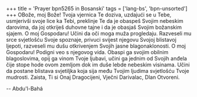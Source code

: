 +++
title = 'Prayer bpn5265 in Bosanski'
tags = ['lang-bs', 'bpn-unsorted']
+++
OBože, moj Bože! Tvoja vjernica Te doziva, uzdajući se u Tebe, usmjerivši svoje lice ka Tebi, preklinje Te da je obaspeš Svojim nebeskim darovima, da joj otkriješ duhovne tajne i da je obasjaš Svojim božanskim sjajem.
O moj Gospodaru! Učini da oči moga muža progledaju. Razveseli mu srce svjetlošću Svoje spoznaje, privuci svijest njegovu Svojoj blistavoj ljepoti, razveseli mu dušu otkrivenjem Svojih jasne blagonaklonosti.
O moj Gospodaru! Podigni veo s njegovog vida. Obaspi ga svojim obilnim blagoslovima, opij ga vinom Tvoje ljubavi, učini ga jednim od Svojih anđela čije stope hode ovom zemljom dok im duše lebde nebeskim visinama. Učini da postane blistava svjetiljka koja sija među Tvojim ljudima svjetlošću Tvoje mudrosti.
Zaista, Ti si Onaj Dragocijeni, Vječni Darivalac, Dlan Otvoreni.

-- Abdu'l-Bahá
